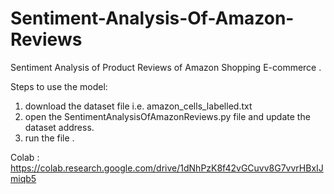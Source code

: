 # Sentiment-Analysis-Of-Amazon-Reviews
Sentiment Analysis of Product Reviews of Amazon Shopping E-commerce .

Steps to use the model:
1. download the dataset file i.e. amazon_cells_labelled.txt
2. open the SentimentAnalysisOfAmazonReviews.py file and update the dataset address.
3. run the file .

Colab : https://colab.research.google.com/drive/1dNhPzK8f42vGCuvv8G7vvrHBxIJmiqb5
